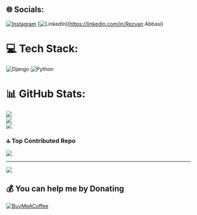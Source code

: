 
## 🌐 Socials:
[![Instagram](https://img.shields.io/badge/Instagram-%23E4405F.svg?logo=Instagram&logoColor=white)](https://instagram.com/rezvanabbasi.official) [![LinkedIn](https://img.shields.io/badge/LinkedIn-%230077B5.svg?logo=linkedin&logoColor=white)](https://linkedin.com/in/Rezvan Abbasi) 

# 💻 Tech Stack:
![Django](https://img.shields.io/badge/django-%23092E20.svg?style=for-the-badge&logo=django&logoColor=white) ![Python](https://img.shields.io/badge/python-3670A0?style=for-the-badge&logo=python&logoColor=ffdd54)
# 📊 GitHub Stats:
![](https://github-readme-stats.vercel.app/api?username=rezvanabbasi&theme=dark&hide_border=true&include_all_commits=true&count_private=false)<br/>
![](https://github-readme-streak-stats.herokuapp.com/?user=rezvanabbasi&theme=dark&hide_border=true)<br/>
![](https://github-readme-stats.vercel.app/api/top-langs/?username=rezvanabbasi&theme=dark&hide_border=true&include_all_commits=true&count_private=false&layout=compact)

### 🔝 Top Contributed Repo
![](https://github-contributor-stats.vercel.app/api?username=rezvanabbasi&limit=5&theme=dark&combine_all_yearly_contributions=true)



---
[![](https://visitcount.itsvg.in/api?id=rezvanabbasi&icon=0&color=1)](https://visitcount.itsvg.in)

  ## 💰 You can help me by Donating
  [![BuyMeACoffee](https://img.shields.io/badge/Buy%20Me%20a%20Coffee-ffdd00?style=for-the-badge&logo=buy-me-a-coffee&logoColor=black)](https://buymeacoffee.com/reavanabbasi) 

  
<!-- Proudly created with GPRM ( https://gprm.itsvg.in ) -->
